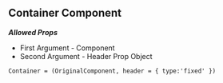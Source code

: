 ## Container Component

***Allowed Props***
- First Argument - Component
- Second Argument - Header Prop Object

`Container = (OriginalComponent, header = { type:'fixed' })`